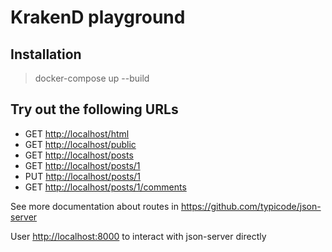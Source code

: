 # KrakenD playground

## Installation

> docker-compose up --build

## Try out the following URLs

- GET <http://localhost/html>
- GET <http://localhost/public>
- GET <http://localhost/posts>
- GET <http://localhost/posts/1>
- PUT <http://localhost/posts/1>
- GET <http://localhost/posts/1/comments>

See more documentation about routes in <https://github.com/typicode/json-server>

User <http://localhost:8000> to interact with json-server directly

